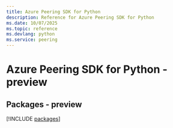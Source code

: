```yaml
---
title: Azure Peering SDK for Python
description: Reference for Azure Peering SDK for Python
ms.date: 10/07/2025
ms.topic: reference
ms.devlang: python
ms.service: peering
---
```

# Azure Peering SDK for Python - preview
## Packages - preview
[!INCLUDE [packages](peering-index.md)]